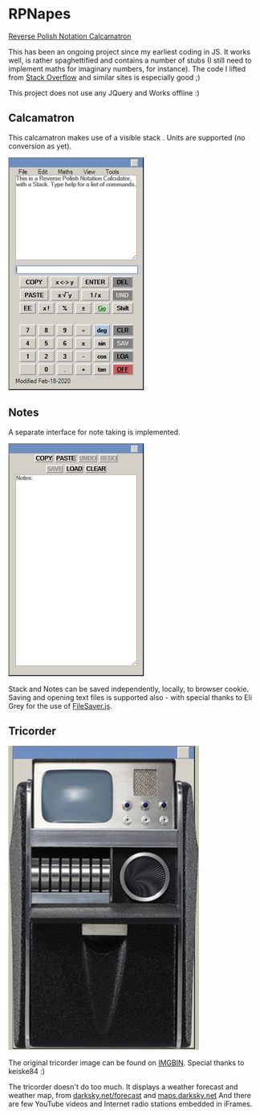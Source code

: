 # RPNapes
[Reverse Polish Notation Calcamatron](https://napesweaver.github.io/rpnapes/)

This has been an ongoing project since my earliest coding in JS. It works well, is rather spaghettified and contains a number of stubs (I still need to implement maths for imaginary numbers, for instance).
The code I lifted from [Stack Overflow](https://stackoverflow.com/) and similar sites is especially good ;)

This project does not use any JQuery and Works offline :)

## Calcamatron

This calcamatron makes use of a visible stack . Units are supported (no conversion as yet).

![Calcamatron](images/screenshots/rpnapes.jpg)

## Notes
A separate interface for note taking is implemented.

![Notes](images/screenshots/notes.jpg)

Stack and Notes can be saved independently, locally, to browser cookie. 
Saving and opening text files is supported also - with special thanks to Eli Grey for the use of [FileSaver.js](https://github.com/eligrey/FileSaver.js/).

## Tricorder

![Tricorder](images/screenshots/tricorder.jpg)

The original tricorder image can be found on [IMGBIN](https://imgbin.com/png/7Ay8HnU3/medical-tricorder-star-trek-x-prize-foundation-hypospray-png). Special thanks to keiske84 :)

The tricorder doesn't do too much. It displays a weather forecast and weather map, from [darksky.net/forecast](https://darksky.net/forecast) and [maps.darksky.net](https://maps.darksky.net) And there are few YouTube videos and Internet radio stations embedded in iFrames.